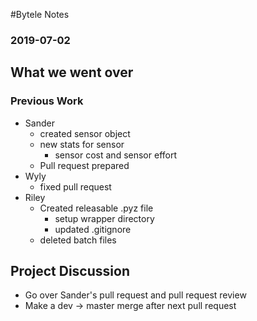 #Bytele Notes### 2019-07-02## What we went over### Previous Work- Sander	- created sensor object	- new stats for sensor		- sensor cost and sensor effort	- Pull request prepared- Wyly	- fixed pull request- Riley	- Created releasable .pyz file		- setup wrapper directory		- updated .gitignore	- deleted batch files## Project Discussion- Go over Sander's pull request and pull request review- Make a dev -> master merge after next pull request